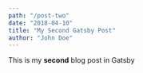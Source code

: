 ```yaml
---
path: "/post-two"
date: "2018-04-10"
title: "My Second Gatsby Post"
author: "John Doe"
---
```


This is my **second** blog post in Gatsby
